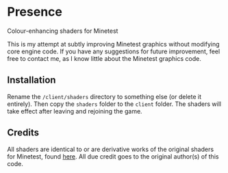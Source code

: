 # Presence
Colour-enhancing shaders for Minetest

This is my attempt at subtly improving Minetest graphics without modifying core engine code. If you have any suggestions for future improvement, feel free to contact me, as I know little about the Minetest graphics code.

## Installation
Rename the `/client/shaders` directory to something else (or delete it entirely). Then copy the `shaders` folder to the `client` folder. The shaders will take effect after leaving and rejoining the game.

## Credits
All shaders are identical to or are derivative works of the original shaders for Minetest, found [here](https://github.com/minetest/minetest/tree/master/client/shaders). All due credit goes to the original author(s) of this code.
